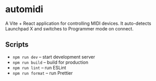 # automidi

A Vite + React application for controlling MIDI devices. It auto-detects Launchpad X and switches to Programmer mode on connect.

## Scripts

- `npm run dev` – start development server
- `npm run build` – build for production
- `npm run lint` – run ESLint
- `npm run format` – run Prettier
